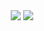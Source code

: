 <p align="center">
  <img style="vertical-align: middle;" src="https://github-readme-stats.vercel.app/api?username=orionman&hide_border=true&count_private=true&show_icons=true&include_all_commits=true&theme=gruvbox">
  <img style="vertical-align: middle;" src="https://github-readme-stats.vercel.app/api/wakatime?username=garryspins&theme=gruvbox">
</p>

